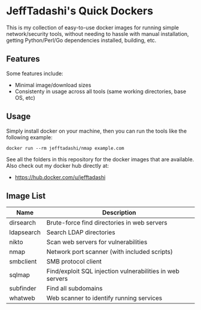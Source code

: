 # JeffTadashi's Quick Dockers

This is my collection of easy-to-use docker images for running simple network/security tools, without needing to hassle with manual installation, getting Python/Perl/Go dependencies installed, building, etc.

## Features 
Some features include:
- Minimal image/download sizes
- Consistenty in usage across all tools (same working directories, base OS, etc)

## Usage
Simply install docker on your machine, then you can run the tools like the following example:
```
docker run --rm jefftadashi/nmap example.com
```
See all the folders in this repository for the docker images that are available. Also check out my docker hub directly at:
- https://hub.docker.com/u/jefftadashi

## Image List

Name | Description
--- | ---
dirsearch | Brute-force find directories in web servers
ldapsearch | Search LDAP directories
nikto | Scan web servers for vulnerabilities
nmap | Network port scanner (with included scripts)
smbclient | SMB protocol client
sqlmap | Find/exploit SQL injection vulnerabilities in web servers
subfinder | Find all subdomains
whatweb | Web scanner to identify running services
